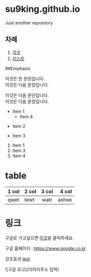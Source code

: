 # su9king.github.io
Just another repository

## 차례  

1. [강조](##Emphasis)
2. [리스트](##Lists)


##Emphasis

이것은 한 문장입니다.  
이것은 다음 문장입니다.  

이것은 다음 문단입니다.  
이것은 다음 문장입니다.  


* Item 1
  * Item 4
+ Item 2
- Item 3

1. Item 1
3. Item 3
4. Item 4

# table

| 1 col | 2 col | 3 col | 4 col |  
| ------|:------|:-----:|-------:|
| qwet  |  tewt |  watr | astwe |

# 링크

구글로 가고싶으면 [이것](https://www.google.co.kr)을 클릭하세요.  

구글 홈페이지 : https://www.google.co.kr  

강조효과  [test](#Emphasis-Is-Here)

![구글 로고](이미지주소 입력)
